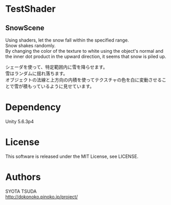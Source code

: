 # TestShader
## SnowScene
Using shaders, let the snow fall within the specified range.  
Snow shakes randomly.  
By changing the color of the texture to white using the object's normal and the inner dot product in the upward direction, it seems that snow is piled up.  
  
シェーダを使って、特定範囲内に雪を降らせます。  
雪はランダムに揺れ落ちます。  
オブジェクトの法線と上方向の内積を使ってテクスチャの色を白に変動させることで雪が積もっているように見せています。

# Dependency
Unity 5.6.3p4

# License
This software is released under the MIT License, see LICENSE.

# Authors
SYOTA TSUDA  
http://dokonoko.pinoko.jp/project/
